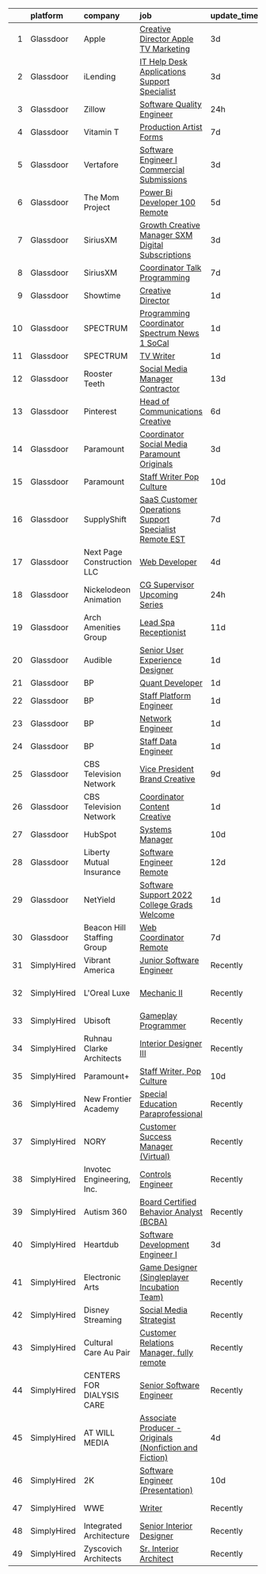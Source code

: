 

|    | platform    | company                    | job                                                                                                                                                                                                                                                                                                                                                                                                                                                                                                                                                                                                                                                                                                                                                                                                                                                                                                                                                                                                                                                                                                                                                                                                                                                                                           | update_time   | location              |
|---:|:------------|:---------------------------|:----------------------------------------------------------------------------------------------------------------------------------------------------------------------------------------------------------------------------------------------------------------------------------------------------------------------------------------------------------------------------------------------------------------------------------------------------------------------------------------------------------------------------------------------------------------------------------------------------------------------------------------------------------------------------------------------------------------------------------------------------------------------------------------------------------------------------------------------------------------------------------------------------------------------------------------------------------------------------------------------------------------------------------------------------------------------------------------------------------------------------------------------------------------------------------------------------------------------------------------------------------------------------------------------|:--------------|:----------------------|
|  1 | Glassdoor   | Apple                      | [Creative Director  Apple TV  Marketing](https://www.glassdoor.com/partner/jobListing.htm?pos=117&ao=1136043&s=58&guid=0000018118eadee0b3d97d9b4b7516a6&src=GD_JOB_AD&t=SR&vt=w&cs=1_bf70f9bf&cb=1653980455115&jobListingId=1007898754878&jrtk=3-0-1g4celno8q06s801-1g4celnomj45a800-28631114d5bc1a19-)                                                                                                                                                                                                                                                                                                                                                                                                                                                                                                                                                                                                                                                                                                                                                                                                                                                                                                                                                                                       | 3d            | Culver City, CA       |
|  2 | Glassdoor   | iLending                   | [IT Help Desk   Applications Support Specialist](https://www.glassdoor.com/partner/jobListing.htm?pos=107&ao=1110586&s=58&guid=0000018118eadee0b3d97d9b4b7516a6&src=GD_JOB_AD&t=SR&vt=w&ea=1&cs=1_1206bc5c&cb=1653980455113&jobListingId=1007899244402&cpc=D2F1DE17EE1F43B9&jrtk=3-0-1g4celno8q06s801-1g4celnomj45a800-c243e4a0dbe5a9df--6NYlbfkN0Bpi7MboeHrv3qLDskLYtPGzvcphGNu0yswFera1zEXYFEQFwp9BiGF6c_ofnW9IgeX5cNUVRzaaAPMRfWi8Q_PleaZf2c8UVcqrxkpejYaQ7VvE_-uu_ccHbWwyoq8loM5zQY88tcsm6zCVN-JrTJveHG0eIbouJsXoHwfOf-TYFbbtqz-DDJv5S_YbCk2ylEiUOuuMLR03jiXA9gW92X9OqljmVM3ZCT4aQ28F93IHHS26h2Npmxc98WbzAql700RuDqIcQkSVf6YtgylIV8E6EGz8hIoITBr_gagf1CgTdJW0zyu95dNeUAUk0-8_LMNs57nsCbeg00DveNkG0ccB2Hm4eQ_gEUr_1ze_oXKHsF29ErZCs1dki9rbqRJSBBzVd4hJYMz7i4gwGMAE2SHzeonTFbVsoAdwIxHMDO3Iuxtdvivu5MBUiMSZgvdYwz8rHZDCo66S0M-Tz9MvEZtFYVx8EBGM0z3Erv_1r1i44SDC53rSL-pJO5_acAEKS4%3D)                                                                                                                                                                                                                                                                                                                                                                                                       | 3d            | Centennial, CO        |
|  3 | Glassdoor   | Zillow                     | [Software Quality Engineer](https://www.glassdoor.com/partner/jobListing.htm?pos=102&ao=1110586&s=58&guid=0000018118eadee0b3d97d9b4b7516a6&src=GD_JOB_AD&t=SR&vt=w&cs=1_31d0dc74&cb=1653980455111&jobListingId=1007903539031&cpc=47CFDC01B3F81FAC&jrtk=3-0-1g4celno8q06s801-1g4celnomj45a800-035407c887bad3dc--6NYlbfkN0ANMurRYyPEXg08u6OamUd1Mvhk-zhFSGYIZgoJR86UvQ_x0FKK8TrZZD49G3rLjS9rbZs5q0fbxwYU7MkV993Oe-gKeXOBEM0przj8GW40AqIWrED_h2tg0FFZ_tVDMQKQ-FCMIu7_2R71BCkq9j8dBYcVNaMOjb43cyWZM9Fvpg-YQtiHwFq-zaQKO8faULajURU49uXiexV7v3m71j0duiJ8szhuZ2zlLUuju38-eRO2-noblp8WOGiqSUs1e6ROjWYvhXjhhRsgnFWFbKfthLalSMxKCBJujd9ddGH1JY9mrvQvvhK4DUMB8n-6Brc3gwstPJezmgDct-1VCyo-5NdICBamdmfLWTI0N15c2vcGXWPmSMP9wBxA_4bVwU-cZXP2VajP42lmgyPO_KjBvayu9U4x4rryXMoPed54OuLUD_aUfB8nDl5L8MvXq9vt-2ILTgTB-LF6_x44F5Zwp07FMvMqIcfD8Sr1P00i8pUgnpafYnz0FEodbTNRVk1tPrqa6mnw66s7i6CfIDp4jLNrC3ZfvYcuzsOB9ICBQcMftEcR2LROw8EQyYqmEhCCn4iDBapxiWh9WMgawE00g9-oZpp1PGdHweB1XjaocNxV3Mj7Vu3l3tNuMEPRHfO1rlTmp3lVIceHmru_1NcOPQn0_f5u8PFKSxYE870r2UzJHPU0MBq6qi-Yx65NYAbjIJKVgYP9Qry9MDM8oqsnsTVA4mieqPt-GVlNundkXXRwa_M15cujPWeSPSrRU_BdWFT__l6KC3czA4ivnm8cgZbIVrRpxDrohMff7wRnpZ-E7dbJ4wvL1dO7-Wcz8VwOoIZBZIwCXkXGiYz4g390y9hcs-paKa-ZPt0Fm3ZyRtcUyZj-21aKUE1rrN3Zr4wmWznevYDDQuGGBiS4qphY2Xw6UedhNhA%3D) | 24h           | Irvine, CA            |
|  4 | Glassdoor   | Vitamin T                  | [Production Artist  Forms ](https://www.glassdoor.com/partner/jobListing.htm?pos=116&ao=1110586&s=58&guid=0000018118eadee0b3d97d9b4b7516a6&src=GD_JOB_AD&t=SR&vt=w&cs=1_e0c543ae&cb=1653980455114&jobListingId=1007887302253&jrtk=3-0-1g4celno8q06s801-1g4celnomj45a800-d2d6a35f790755e7--6NYlbfkN0DMrcEu7yrtATojKJA7cEzGQ3FdRGWLh0CZQInL4ECGI6k5tN82kdM0cJmh4vC7GgjcKGWhwQvys6kurZkEAhnr4nU6UHJSiJyQWz84ZGVPOaQoRq2HvDmJNjBU-rhBgVc-l-69HKeI5XDd8qrby6O-vUQJwlz8aEoZNClEkCaxjqvzAmYispvyge-q_ZK5G1MUpoHYsCUb2YpFRu472GzZDWa7x5LX8DwASYhYjNZu1sFuDPYHMy34xoBWaEm_qtV4F3X49IZyS7jJ4uCSya2AuJWZcDS60ay8tlDSCa7s5dVjDDZA0YeM-iBzbqRTzk7juZdW5Ehs1hUTfh8yNeQsZFw4Ot0iPRMi6XCebuRXFC3pFQBpSm6ervdEKQHgqm0oWxsvwCy28mLCLBlO_AKqRQZ_4mIy0ZDT1SdCdE47WfCL8dZPWOOYko0lbiI1AHSV0lEWzmQxsA%3D%3D)                                                                                                                                                                                                                                                                                                                                                                                                                                                                                                        | 7d            | Los Angeles, CA       |
|  5 | Glassdoor   | Vertafore                  | [Software Engineer I   Commercial Submissions](https://www.glassdoor.com/partner/jobListing.htm?pos=120&ao=1136043&s=58&guid=0000018118eadee0b3d97d9b4b7516a6&src=GD_JOB_AD&t=SR&vt=w&ea=1&cs=1_9145e1d0&cb=1653980455115&jobListingId=1007898609853&jrtk=3-0-1g4celno8q06s801-1g4celnomj45a800-32b84ef2b11dcccc-)                                                                                                                                                                                                                                                                                                                                                                                                                                                                                                                                                                                                                                                                                                                                                                                                                                                                                                                                                                            | 3d            | Pulaski, TN           |
|  6 | Glassdoor   | The Mom Project            | [Power Bi Developer  100  Remote ](https://www.glassdoor.com/partner/jobListing.htm?pos=115&ao=1110586&s=58&guid=0000018118eadee0b3d97d9b4b7516a6&src=GD_JOB_AD&t=SR&vt=w&cs=1_3060492b&cb=1653980455114&jobListingId=1007893491973&cpc=8795CF9063CD573D&jrtk=3-0-1g4celno8q06s801-1g4celnomj45a800-87344894426a5e6c--6NYlbfkN0BDp_epf89aHDQhKpPegNJQ_ldQpEFZQsM9OcONMGxWx6pU56EKHF58QjVdAUvn2gV9ZjvcmgJ0oFzlQ8cno1iQA9t8kIL1DuRU3RpYU7dmkym2S2XK-2-CGnFMNhQdXmYE7cr8lLgnoXkEtKSTvKsjYpwbBOJ-PmuuYXU_AaWDGaEE9ttNOhiIXMrxgo9G8N26wXRSjBuK_UkLjvtAU1f8TQji9inirDlh8E503hGySvnJUaeqJgCzDadzkum-eVMbldYiwu4uTgEzouCgLwfuVJf4Y4LvpaXgJc0D3VPWJzs0J3kIs82qx2OGPV4P4Z_vg3SmtZcy6a5iA4PJEvjOeTzxCjKOv-iXOEGfQmwBhBRqGjgX88B8AQ6FG3LVXirlFQFQgm7YO09DogR_UcIrebIeL3gcbs6_6BHVClHWja9_zNnQOA5ZWuDYiM2aewqJ9JbFKM2OoMNaBXgFSIhj8--dplFdJIf69BbvzJLKaOLTLnkVVkU-eW7gFa9lqq-hCJLMtSBVIk6eYjWwVRofmNtyc_1xQDR-9MNP28-W2c5DztQU24VSwgjNVcRt3rA%3D)                                                                                                                                                                                                                                                                                                                                                          | 5d            | Remote                |
|  7 | Glassdoor   | SiriusXM                   | [Growth Creative Manager  SXM Digital Subscriptions](https://www.glassdoor.com/partner/jobListing.htm?pos=126&ao=1136043&s=58&guid=0000018118eadee0b3d97d9b4b7516a6&src=GD_JOB_AD&t=SR&vt=w&cs=1_5f2a22f4&cb=1653980455116&jobListingId=1007898795707&jrtk=3-0-1g4celno8q06s801-1g4celnomj45a800-f8b9a2c3c4af3556-)                                                                                                                                                                                                                                                                                                                                                                                                                                                                                                                                                                                                                                                                                                                                                                                                                                                                                                                                                                           | 3d            | New York, NY          |
|  8 | Glassdoor   | SiriusXM                   | [Coordinator  Talk Programming](https://www.glassdoor.com/partner/jobListing.htm?pos=125&ao=1136043&s=58&guid=0000018118eadee0b3d97d9b4b7516a6&src=GD_JOB_AD&t=SR&vt=w&cs=1_13c5ff8a&cb=1653980455116&jobListingId=1007886805980&jrtk=3-0-1g4celno8q06s801-1g4celnomj45a800-f4d15d20cdfe6847-)                                                                                                                                                                                                                                                                                                                                                                                                                                                                                                                                                                                                                                                                                                                                                                                                                                                                                                                                                                                                | 7d            | New York, NY          |
|  9 | Glassdoor   | Showtime                   | [Creative Director](https://www.glassdoor.com/partner/jobListing.htm?pos=119&ao=1136043&s=58&guid=0000018118eadee0b3d97d9b4b7516a6&src=GD_JOB_AD&t=SR&vt=w&cs=1_1b0bca1b&cb=1653980455115&jobListingId=1007901195098&jrtk=3-0-1g4celno8q06s801-1g4celnomj45a800-a4a582f70b778a6d-)                                                                                                                                                                                                                                                                                                                                                                                                                                                                                                                                                                                                                                                                                                                                                                                                                                                                                                                                                                                                            | 1d            | New York, NY          |
| 10 | Glassdoor   | SPECTRUM                   | [Programming Coordinator   Spectrum News 1 SoCal](https://www.glassdoor.com/partner/jobListing.htm?pos=111&ao=1110586&s=58&guid=0000018118eadee0b3d97d9b4b7516a6&src=GD_JOB_AD&t=SR&vt=w&cs=1_77d76be7&cb=1653980455113&jobListingId=1007901599273&cpc=32EE424DE2B657EB&jrtk=3-0-1g4celno8q06s801-1g4celnomj45a800-69ea5e283742f7d3--6NYlbfkN0CeXNZYxOzgf11O9-TFJft4I5QLQjKTqoL33Rtx55G7Tru_S0g1SuePxsXLB_GiP8QumV8uiJHN8xp9kO1FLjWXeuWRCgBD30uzHAsId39qvybTsx2840nvgEJlOfqkVotLiLWRgRNC4XjLX0x2_5ALJ70IQIItKoedmp_rY5I7HrZBlY3QV-Zxybz_C9iJCIIOCZecKTX_ySaavrLJ4JY836_15yq2suUaxoMXKWj6sETbKPVQkew7A1otm_b-2624AegI2MYBVRsW7Akw2tJs2gYVsxFeJyTP0-8Yb9AcfKIhWG_o6p1PHjfDXGyDe0MgPt2TwiELWVslA3cVfANadtMpZd-Y9q64b9VhV3SiR6vw4zTldGGViqb5VmzfbJoEd4EWAKBjPnVCFAQ7l6v3giPcnVDXNyIcEj8GbNwyvpvI-SuFZVct)                                                                                                                                                                                                                                                                                                                                                                                                                                                                                         | 1d            | El Segundo, CA        |
| 11 | Glassdoor   | SPECTRUM                   | [TV Writer](https://www.glassdoor.com/partner/jobListing.htm?pos=113&ao=1110586&s=58&guid=0000018118eadee0b3d97d9b4b7516a6&src=GD_JOB_AD&t=SR&vt=w&cs=1_cd3652b2&cb=1653980455114&jobListingId=1007901600120&cpc=8795CF9063CD573D&jrtk=3-0-1g4celno8q06s801-1g4celnomj45a800-55620d2c3a781db8--6NYlbfkN0CeXNZYxOzgf11O9-TFJft4I5QLQjKTqoL33Rtx55G7Tru_S0g1SuePxsXLB_GiP8SATSJNiAML6X3BvGjkMP2ExaWdKXYgmQx-CF-9son25V6ipSuh5ipH_9Wc89iLexte8LME7frfedUEG7Mr3_iK1JBiyY17tiLlSXMkuFzbPzHkqikoNSDIOim6-LRbgu1yQTgna66_zPDULHUwh4bRGjH9KRvn02JV0TGejAdlAGi7YA1Asi6Q2dcfvSEtGhKzfzyj9dE9U37iu3MBSfTWRoe_7MoNYZQCTg3KwIoM-3XD_82dlTCr-QuGNdS4aYJKbpNRq0wHNVYpjtXO93ffMh643ix7cmM-mSPVHvvg5WfkuzvhHLvn5bbgxrHk_lUhtwwIk71ji7QAANPRmpc1A-GJo8IPt0F89rOo77t9EGdjnm7YMEKF)                                                                                                                                                                                                                                                                                                                                                                                                                                                                                                                               | 1d            | Austin, TX            |
| 12 | Glassdoor   | Rooster Teeth              | [Social Media Manager   Contractor](https://www.glassdoor.com/partner/jobListing.htm?pos=118&ao=1136043&s=58&guid=0000018118eadee0b3d97d9b4b7516a6&src=GD_JOB_AD&t=SR&vt=w&cs=1_fea67e26&cb=1653980455115&jobListingId=1007871063654&jrtk=3-0-1g4celno8q06s801-1g4celnomj45a800-848396e257204e28-)                                                                                                                                                                                                                                                                                                                                                                                                                                                                                                                                                                                                                                                                                                                                                                                                                                                                                                                                                                                            | 13d           | Remote                |
| 13 | Glassdoor   | Pinterest                  | [Head of Communications Creative](https://www.glassdoor.com/partner/jobListing.htm?pos=122&ao=1136043&s=58&guid=0000018118eadee0b3d97d9b4b7516a6&src=GD_JOB_AD&t=SR&vt=w&ea=1&cs=1_784ec2fe&cb=1653980455115&jobListingId=1007889790460&jrtk=3-0-1g4celno8q06s801-1g4celnomj45a800-9e3cd62d0497156d-)                                                                                                                                                                                                                                                                                                                                                                                                                                                                                                                                                                                                                                                                                                                                                                                                                                                                                                                                                                                         | 6d            | San Francisco, CA     |
| 14 | Glassdoor   | Paramount                  | [Coordinator  Social Media  Paramount  Originals](https://www.glassdoor.com/partner/jobListing.htm?pos=121&ao=1136043&s=58&guid=0000018118eadee0b3d97d9b4b7516a6&src=GD_JOB_AD&t=SR&vt=w&cs=1_692d8a44&cb=1653980455115&jobListingId=1007899293084&jrtk=3-0-1g4celno8q06s801-1g4celnomj45a800-875447c572de902d-)                                                                                                                                                                                                                                                                                                                                                                                                                                                                                                                                                                                                                                                                                                                                                                                                                                                                                                                                                                              | 3d            | Burbank, CA           |
| 15 | Glassdoor   | Paramount                  | [Staff Writer  Pop Culture](https://www.glassdoor.com/partner/jobListing.htm?pos=129&ao=1136043&s=58&guid=0000018118eadee0b3d97d9b4b7516a6&src=GD_JOB_AD&t=SR&vt=w&cs=1_d29c4315&cb=1653980455116&jobListingId=1007879853385&jrtk=3-0-1g4celno8q06s801-1g4celnomj45a800-4ea9038ce56e5942-)                                                                                                                                                                                                                                                                                                                                                                                                                                                                                                                                                                                                                                                                                                                                                                                                                                                                                                                                                                                                    | 10d           | Burbank, CA           |
| 16 | Glassdoor   | SupplyShift                | [SaaS Customer Operations   Support Specialist  Remote   EST ](https://www.glassdoor.com/partner/jobListing.htm?pos=127&ao=1136043&s=58&guid=0000018118eadee0b3d97d9b4b7516a6&src=GD_JOB_AD&t=SR&vt=w&ea=1&cs=1_cfa63505&cb=1653980455116&jobListingId=1007886778558&jrtk=3-0-1g4celno8q06s801-1g4celnomj45a800-16108d0e0c598629-)                                                                                                                                                                                                                                                                                                                                                                                                                                                                                                                                                                                                                                                                                                                                                                                                                                                                                                                                                            | 7d            | Remote                |
| 17 | Glassdoor   | Next Page Construction LLC | [Web Developer](https://www.glassdoor.com/partner/jobListing.htm?pos=108&ao=1110586&s=58&guid=0000018118eadee0b3d97d9b4b7516a6&src=GD_JOB_AD&t=SR&vt=w&ea=1&cs=1_160d6a2c&cb=1653980455113&jobListingId=1007895801077&cpc=9DC6E4D8324653EE&jrtk=3-0-1g4celno8q06s801-1g4celnomj45a800-f39af21ca9daa2e1--6NYlbfkN0AmbkMQWVRmYC6MXkn9DBC8lteG8Dxdzo5puM0b-U29RmIn_pVQzvfu58X4hW12cU9zzFB3DG4TABviLQtLtAVeGtetNj5m0BfnAMsoJWRN6H0phujXWDQGi4EBzdzyswLofg2ZddHOV7OZ28qWZO5nzxp3y-jDkfV_M2awqgGbAy-TiTpsoRGtxhyBtq31JDNbqefwYa3uIqon5FCcfDPBJE7-8t--WK7Uz5lqSmU8t9c8YN0ro1CS-zhjfqKxJZDndssz5R6ZPDNqEQxz7_WVaUUOdka_2CUb0yUW5mF6Qu3jUZX0ECvHRSreRRJTdOeR-M9RZnMUyiHi62ynNRsR9sw6W18CfVs98PWxAjunQefzwjJ6No1aoVYheXmKeCGPLaAEiFrAIKAZuPJbftSV9YIGONtK12_HeBUTaQWX_E1MwNWhLtTGuaGPO9zHfN7ZHRFunGIJnTtXuKtkaMHM4hoyzv0XKfLsBxpZq-NZc8pVU3vpAjOS)                                                                                                                                                                                                                                                                                                                                                                                                                                                      | 4d            | Scottsdale, AZ        |
| 18 | Glassdoor   | Nickelodeon Animation      | [CG Supervisor  Upcoming Series ](https://www.glassdoor.com/partner/jobListing.htm?pos=128&ao=1136043&s=58&guid=0000018118eadee0b3d97d9b4b7516a6&src=GD_JOB_AD&t=SR&vt=w&cs=1_978bbdbd&cb=1653980455116&jobListingId=1007902607396&jrtk=3-0-1g4celno8q06s801-1g4celnomj45a800-588e29a03be3b3f4-)                                                                                                                                                                                                                                                                                                                                                                                                                                                                                                                                                                                                                                                                                                                                                                                                                                                                                                                                                                                              | 24h           | Burbank, CA           |
| 19 | Glassdoor   | Arch Amenities Group       | [Lead Spa Receptionist](https://www.glassdoor.com/partner/jobListing.htm?pos=112&ao=1110586&s=58&guid=0000018118eadee0b3d97d9b4b7516a6&src=GD_JOB_AD&t=SR&vt=w&cs=1_c8dd88ce&cb=1653980455113&jobListingId=1007875650510&cpc=8795CF9063CD573D&jrtk=3-0-1g4celno8q06s801-1g4celnomj45a800-90be14d68292b898--6NYlbfkN0BMi1AjI_IQMdhO8RWVHF7P0hoYaFDvaI2aCwxH1uhTgt2SQUbrXKsbm6x3vEEyB-joAdH3Xx9PtBUpef36W3351uRy7DK0j3p01CqIrtwyoBbLoDQOllovmvirC0npbvnBbmMx3jYFqpDwT-F1UaX60YCDS57bJx2JGyScUE8bXkW2mwXB5-hMI3QDGZvOdMHZTZPAnqbqQ5uOR7zWbdDNLVGGlEdYpQOyH-UtIA1WcxgMGC1-K1DeutACiHJYJNM7HxGVD_gK54B4iBn2_rkdjjfe8gv8JV_S-c_GTDF6tIZdUKMEB6IniQpbQ_k1pDm-mBMmjKqhVIxoA7qToBUCQFrxLGE3VgJQVCIZfBBPT6BB1GkP4iU3b8L4FeW_lBjnkc_F8XnSG13E8HA8DzqLpcNOaNtLxCl4JWcjPpE_7f7mM_nA1MXUWZruf2_WVj-UxymW0Rb9aLTr7VI-Nub2XENy-fe7s-dffmExjQVzHVqdd1oBrWfRmGdZNVPB3ieAIS9ksQScNq8naEAsttB8bULJIPQqFAqzDCoWfnczA62t15oVtWaWqLxQFqGpHgDyS4bnBE7GW5RBne3A_XNZoRGfC5Q2UjHBwWkkI4lYb5Be1lG0MOqABAbRtnS8j17b3IC3O1T0O0VwnCqX49OtEWBi3nRxqj69FI_hi-u_pypT3_T3obXDPLuUbKZdU7CBmliOYOdicXYC3ExsW_GVX7l-DyapktQ%3D)                                                                                                                                                                                                     | 11d           | Washington, DC        |
| 20 | Glassdoor   | Audible                    | [Senior User Experience Designer](https://www.glassdoor.com/partner/jobListing.htm?pos=110&ao=1110586&s=58&guid=0000018118eadee0b3d97d9b4b7516a6&src=GD_JOB_AD&t=SR&vt=w&cs=1_3ef0b4c7&cb=1653980455113&jobListingId=1007901704744&cpc=82B3195DA92CAF92&jrtk=3-0-1g4celno8q06s801-1g4celnomj45a800-8d226aecdfe2c69b--6NYlbfkN0Bdd4o5uokT9skMYzkzH2dUVVc_sjS2wyLHOFjCY0bjobXrpDGJEXkNVrfXaAjoEdhwP80bQBeUVx4EXc8PathP53Tpz-kdeha0CY7zUXXE7Ik3TjP1cJYLxX6FdFUYxf2TXDuekg2THTIWctsrzA28HS7L8yPhd3b6oJJB5e2ryU0AlVW9UCBk9F2g8o4Akdix0qyEuzjtHVQMaKuSr2u1axNgQbWs_9f4FnVNrg0r9wl20HKBHgdPPA6ZrK1bEsIgaKIuzlBfwHR-4bXqV-vHKS4V23zhCl3WYuaU3-YVlN9XOmLf0k8EAy80eOpb3GoisnDyY9x-pgCx8LrKn_Pdk0Kjwl9EO1LDxgIJ4VZuqNBDiIkI7iou-YI_0tuGW1GNjULeHr0Wxsfdp3y4KQ5UgFje8qQcfgMi6RQeD8-1CG2xtRtUa0yjUz0bxspCHQs%3D)                                                                                                                                                                                                                                                                                                                                                                                                                                                                                           | 1d            | Carlstadt, NJ         |
| 21 | Glassdoor   | BP                         | [Quant Developer](https://www.glassdoor.com/partner/jobListing.htm?pos=104&ao=1110586&s=58&guid=0000018118eadee0b3d97d9b4b7516a6&src=GD_JOB_AD&t=SR&vt=w&cs=1_798a003d&cb=1653980455111&jobListingId=1007901566082&cpc=1FDE87803EF93CD3&jrtk=3-0-1g4celno8q06s801-1g4celnomj45a800-a9aef35fa4c0ddf3--6NYlbfkN0Dkf5M1tuNxFnHqfaR82S40qTE41Js2lBkfbKe6rnLaJXvIIhjJ9oLeio8YmPYyzBg0ug_z7wRznScD6vhtqtvd_jbbozv7Y8fB3nrOBoIWDPUMYuMa52w_aT4OI9mJzkEJBwjDBxkie_GxmR3w47TpR8iDkwVn_3fzzAhdu-QMZy7HBwLlfwkvaxiqRlMDSHXoB0akiXUbnHAuZM6kRQ10HRhdLf9x7KGxtGkTV9a_A103qTplnSVQXn5B4qIRQeXC3gReOjkhf-mZixpNVKfEosHwUVX_P856vZEEQaSIb4WFaozJdjQmOH6xLMXEWupmaD0kuVSv_4dSiXelU_OEGx0K6q3Sa-KIUOyqScrzWV5tMDMSzT5wE3z7OEMpsc_IaLiWYhZKH3QpePINxKjyX1ubE4E9pVTNp7HnhePuVtUhzBBbSt1F)                                                                                                                                                                                                                                                                                                                                                                                                                                                                                                                         | 1d            | Houston, TX           |
| 22 | Glassdoor   | BP                         | [Staff Platform Engineer](https://www.glassdoor.com/partner/jobListing.htm?pos=106&ao=1110586&s=58&guid=0000018118eadee0b3d97d9b4b7516a6&src=GD_JOB_AD&t=SR&vt=w&cs=1_1dcf8d4f&cb=1653980455112&jobListingId=1007901566087&cpc=1FDE87803EF93CD3&jrtk=3-0-1g4celno8q06s801-1g4celnomj45a800-d45448ae4e500186--6NYlbfkN0Dkf5M1tuNxFnHqfaR82S40qTE41Js2lBkfbKe6rnLaJXvIIhjJ9oLeio8YmPYyzBg0ug_z7wRznVWnCT1kZn2969oNqwJYaeULF_F8js5-cFb6HsrUeL-DAwWNc8bUnTqtXMnole25qkgUmEzlT5gSeLGX4ycd0yCbrbrI9mcHKC9_PBidpmGC3I93mWiAc49hfzkkRXFl9s9wCq0NwTUI0X5kNgl9XbRazqjdf0sSIgj2WK7IvhTZm-XH17JEPvpBy9iarT6uwzO0DDYF_R1PPhs5gTNXYKk55u8gnVfArBuLMpuSoTu06ne7h_6eYWQGhiJ0N3BuV-V9hEg1Gqg6VVaQ8uhHV-a5N438ivaO_fG7K66P-xiTbKes05eLNiQ44rBXv-BgEs2D2pq-SyvgzEiqMAr7jSOs-SF5QNFkWl2DpIeTRkTR)                                                                                                                                                                                                                                                                                                                                                                                                                                                                                                                 | 1d            | Lake Jackson, TX      |
| 23 | Glassdoor   | BP                         | [Network Engineer](https://www.glassdoor.com/partner/jobListing.htm?pos=109&ao=1110586&s=58&guid=0000018118eadee0b3d97d9b4b7516a6&src=GD_JOB_AD&t=SR&vt=w&cs=1_0ff4f136&cb=1653980455113&jobListingId=1007901566020&cpc=0FE1F5EA2BC84A01&jrtk=3-0-1g4celno8q06s801-1g4celnomj45a800-eea809f305306d62--6NYlbfkN0Dkf5M1tuNxFnHqfaR82S40qTE41Js2lBkfbKe6rnLaJXvIIhjJ9oLeio8YmPYyzBg0ug_z7wRznc4vDqCFuH7ACEsCIBvXcxvV1G8ZzfXFsdVB0_1XqkRZ1nZFb4LV3d_5Pst77xH4PWZ72pxvX1WWkDUCRW6zcmrcoLZtNwTSUME0MiiLPXxYXohPwzOdeSBzuvvVXP2uNETpIkXP6MfCTTyUW5iZOXH6Q05TnzenEm0a_RdzlclrWcMwOXQQHIX1M-AZSEXoKsNW78CNQw94M32TB6ggi9stDwoE57UnHfn9hCNuwd6SRxlYeJ9BD2Kx1QF8mecpWPceH_ICPfu4Tb-OxoFZXWafYq2Ps_o7uq0-6mkcl5YB796tj6zmSbvk4J5yWFka_ntfixamLsk6-DBGIFwHGu_8z8wmtRaqGTLecuKKdItd)                                                                                                                                                                                                                                                                                                                                                                                                                                                                                                                        | 1d            | Houston, TX           |
| 24 | Glassdoor   | BP                         | [Staff Data Engineer](https://www.glassdoor.com/partner/jobListing.htm?pos=105&ao=1110586&s=58&guid=0000018118eadee0b3d97d9b4b7516a6&src=GD_JOB_AD&t=SR&vt=w&cs=1_206b0bfa&cb=1653980455112&jobListingId=1007901566059&cpc=5EFBB0462F9C6B7A&jrtk=3-0-1g4celno8q06s801-1g4celnomj45a800-d2fbfdf76d72a307--6NYlbfkN0Dkf5M1tuNxFnHqfaR82S40qTE41Js2lBkfbKe6rnLaJXvIIhjJ9oLeio8YmPYyzBg0ug_z7wRznURY-pzYhZ4geLNfLnPrQZKauUp3SM09Phic369MLafSfW8mlDXclcFG4VBEjpM05xZt_F5D62LXthVJSlqGIHuwrJmqryIqFWFSydd8Pfx_3HpraYKSIrRSdbCdz559RMA4aGhOarC1pbJ_PzI0HwaZqy2CZ9yNvfyefnnIs5dknF6YyMpZkoJp2CK0ZCcbyEW-9NOkcEb10W3YIu2919YTCQBRBK9fewLo15JGJGv8uH_8dKv1Nq-kPO6GFGR8UeqePtJ4guZ1xSNsReI9zDMGLkD_uYQ3Xy33GNNFywpl_urRddkDRUIpJtZLj3pz6pLfHEwmuwHWXZfnGMVUdF1uhTohHz_cvektOh3BTGA1)                                                                                                                                                                                                                                                                                                                                                                                                                                                                                                                     | 1d            | Houston, TX           |
| 25 | Glassdoor   | CBS Television Network     | [Vice President  Brand Creative](https://www.glassdoor.com/partner/jobListing.htm?pos=130&ao=1136043&s=58&guid=0000018118eadee0b3d97d9b4b7516a6&src=GD_JOB_AD&t=SR&vt=w&cs=1_0dc491a7&cb=1653980455116&jobListingId=1007881591381&jrtk=3-0-1g4celno8q06s801-1g4celnomj45a800-31a0a2ac75c4c57d-)                                                                                                                                                                                                                                                                                                                                                                                                                                                                                                                                                                                                                                                                                                                                                                                                                                                                                                                                                                                               | 9d            | Los Angeles, CA       |
| 26 | Glassdoor   | CBS Television Network     | [Coordinator  Content Creative](https://www.glassdoor.com/partner/jobListing.htm?pos=124&ao=1136043&s=58&guid=0000018118eadee0b3d97d9b4b7516a6&src=GD_JOB_AD&t=SR&vt=w&cs=1_5bf276ec&cb=1653980455115&jobListingId=1007901826692&jrtk=3-0-1g4celno8q06s801-1g4celnomj45a800-687e71fea0286dd5-)                                                                                                                                                                                                                                                                                                                                                                                                                                                                                                                                                                                                                                                                                                                                                                                                                                                                                                                                                                                                | 1d            | Los Angeles, CA       |
| 27 | Glassdoor   | HubSpot                    | [Systems Manager](https://www.glassdoor.com/partner/jobListing.htm?pos=123&ao=1136043&s=58&guid=0000018118eadee0b3d97d9b4b7516a6&src=GD_JOB_AD&t=SR&vt=w&ea=1&cs=1_8360c0c3&cb=1653980455115&jobListingId=1007880048520&jrtk=3-0-1g4celno8q06s801-1g4celnomj45a800-3e28525baa4ed747-)                                                                                                                                                                                                                                                                                                                                                                                                                                                                                                                                                                                                                                                                                                                                                                                                                                                                                                                                                                                                         | 10d           | Cambridge, MA         |
| 28 | Glassdoor   | Liberty Mutual Insurance   | [Software Engineer   Remote](https://www.glassdoor.com/partner/jobListing.htm?pos=103&ao=1110586&s=58&guid=0000018118eadee0b3d97d9b4b7516a6&src=GD_JOB_AD&t=SR&vt=w&cs=1_66f6aa3d&cb=1653980455111&jobListingId=1007873027443&cpc=42BEC95245890617&jrtk=3-0-1g4celno8q06s801-1g4celnomj45a800-508b4b72693ed664--6NYlbfkN0D19kSVUiNzG2UWy1lRGehFMusHrHGUl8ru40ax50wmt-THYVDVXiQ1RxehNPznEJG6d8TMPSGbgNsS1c-m5X59036TOJwc8rsb-jT0X2adPK8ZrZj019EvEYvhm7UEn1Wiu6jTy2j1kiw4tJ4lgt2Om1aGbUzgL5ad5OJ-sslcVAjzq7qwfUNqUtZw74tmZvjTTdTGN8q-ChbyRPZSypkyjvxIQLnIJSHVDysijQ3UumQ9kmMDUCkcEbakT0dVsr3ND2D_tTqnU_-niGQ2LTHAGCAaB3ZF28BiJSVAnNI7FrMGFAHXHIPvDc8RXbNIdEtBBC8EggsIh1kp4uHKU1iUVcFmwqVPgFz7mHTRlLjeYqCS7HikW9LUcJ7NqUOxzBD1ZYg779u8i_ADQemqg6WDWgpq3O3jiBuUT-BdFPyCwwZ0JX5Z5kFFqyO0ITATSyXjlWh4nGJfkinYmwl_Z8k1HhitKAOlfjmyLp88uKolkxXzvsO0NT9zEJs_72ZWdsJi66T9wFCog5TbHRsgGpzYXxV-LQviG-P1J6ufzmvBbyhozPUnSQafVGtAEa6_yBqIQWh0ciwiMxVrcT30x_bHGUF3OWlWoGI-G8pTuRrdWqWSEKSf7jWV)                                                                                                                                                                                                                                                                                                              | 12d           | Remote                |
| 29 | Glassdoor   | NetYield                   | [Software Support   2022 College Grads Welcome](https://www.glassdoor.com/partner/jobListing.htm?pos=101&ao=1110586&s=58&guid=0000018118eadee0b3d97d9b4b7516a6&src=GD_JOB_AD&t=SR&vt=w&ea=1&cs=1_fae7eda9&cb=1653980455112&jobListingId=1007900692675&cpc=AF8BC9077DDDE68D&jrtk=3-0-1g4celno8q06s801-1g4celnomj45a800-5c541dd2def18bbb--6NYlbfkN0DfhRLDY5E7BVY3xhBTAobuSaZ3WR2SqAJ-w4NHeQGDZ_AVI7MoW9SU1zbArlz12CC97O436d-r1xObjw9uj1b2Mzv2BeynEXyXuPFbJLzL5RmLdk4JYPJl_jxW-3fEEHyJFzcUTpAN_KwMzG7_sR1yLvLkf2n1FwHu0TKmSZbfP3F8kDcm68Vo4huyPiVGgrwdRsGOkv2o9XxoiB1nLNFakjvAnf6CPiWPEeRGDD4d7CqTHL-ghRRf8hlpyyde-WdpDpFKsyyO4CY-jZodiOMedP5OAGu0aQcjdv6ijllZhhAMOaHRXVoIgH11cmZygU-aIubU-Xa9U1m-ZRhWThw8Q7QJf_58AzvrVXb1yNEGPqekhne1v6FLFbZJ1b3I1ff8cz3usWfksr5XQsuoJclOKHyUOOfagWEDiEdK6B-pXQ2cAE7oWNfZGKZumZY_3UPj_265EYAdkRdXRI14mNkiFAAV2OlIbWoKnrJq-YJTqHN6f1zRtfgMz3UpmUskgz1oRFS52uh8fQdmfWrozyx5-an4acclRSY%3D)                                                                                                                                                                                                                                                                                                                                                                        | 1d            | Lakeville, MA         |
| 30 | Glassdoor   | Beacon Hill Staffing Group | [Web Coordinator   Remote](https://www.glassdoor.com/partner/jobListing.htm?pos=114&ao=1110586&s=58&guid=0000018118eadee0b3d97d9b4b7516a6&src=GD_JOB_AD&t=SR&vt=w&ea=1&cs=1_6c9db45b&cb=1653980455114&jobListingId=1007886501654&cpc=C4A69CCDBB3B9599&jrtk=3-0-1g4celno8q06s801-1g4celnomj45a800-5640073324f0d79e--6NYlbfkN0AEoGMyuqqa4fuJ8ioA0yHILhRJp52EdX7fBgN-aGi6iG_TwnhJPFa0zxjN1Pim6CrE3iOEwnbVuTgzkmQ23xwG33oJ4CzeTsuefkueDFNOTzvIQAhn7fzxrc4RfOqbzw0qy80dpdirLg0Dj-or-fN0G-HBKJYeeF2PLbmBzFdQxoM70DPUWnrpcXLNB-4MFqSzWP1vTwKhp4CJYqQFBehDUtOKy6A2aW8JswKKEwtQQwoEcBCoWp2XnGsNvfJC87k-RoCa_yPC-ATjgxC1ymkWZ6nFiWt8gQQUhFfgnzLEOo3Y127923ReTYlB78NlAgNIdc_SILH7ym1saPK8MloprWnAd6UixrKELjH5t2w5RGtFXSvpOyKYf64PO459mljXhjn3P8nqywdjyPAT0M8Gnc5p3xW4b-SKluxH510FrS7I-4U2v_YI79olhHjHv1sbs8XPNC_Sc0Y5Sf5ym58W3Nu4g49paRf0jCIEhvFhLStSDNktDoD6P5Ku7Lvn4nDkCwDK6oYaNTUXGb0wMyE6IUPFbGXZ4KQ%3D)                                                                                                                                                                                                                                                                                                                                                                                             | 7d            | Remote                |
| 31 | SimplyHired | Vibrant America            | [Junior Software Engineer](https://www.simplyhired.com/job/rkL6EIJkC6mS_rxi4a4hUb9rPfs0MCde3D2wHfCmE_GceejFu7ApOA?q=creative+programming)                                                                                                                                                                                                                                                                                                                                                                                                                                                                                                                                                                                                                                                                                                                                                                                                                                                                                                                                                                                                                                                                                                                                                     | Recently      | San Carlos, CA        |
| 32 | SimplyHired | L'Oreal Luxe               | [Mechanic II](https://www.simplyhired.com/job/wuBbSNADura57-GUBHYmzU2QbyA0J7eN2tzw8VCepUf87hoUvsUELQ?q=creative+programming)                                                                                                                                                                                                                                                                                                                                                                                                                                                                                                                                                                                                                                                                                                                                                                                                                                                                                                                                                                                                                                                                                                                                                                  | Recently      | Monmouth Junction, NJ |
| 33 | SimplyHired | Ubisoft                    | [Gameplay Programmer](https://www.simplyhired.com/job/sw3OdaAN091A08ncjz1kt9x-glre2FpwCZZWLqQiKfkVjFw1054keg?q=creative+programming)                                                                                                                                                                                                                                                                                                                                                                                                                                                                                                                                                                                                                                                                                                                                                                                                                                                                                                                                                                                                                                                                                                                                                          | Recently      | Atlanta, GA           |
| 34 | SimplyHired | Ruhnau Clarke Architects   | [Interior Designer III](https://www.simplyhired.com/job/_FKwl49j465vj8_ZfRW_LBJaDq8VpWo01G-Go8XLOA4Ir7U10j9n_Q?q=creative+programming)                                                                                                                                                                                                                                                                                                                                                                                                                                                                                                                                                                                                                                                                                                                                                                                                                                                                                                                                                                                                                                                                                                                                                        | Recently      | Riverside, CA         |
| 35 | SimplyHired | Paramount+                 | [Staff Writer, Pop Culture](https://www.simplyhired.com/job/jP8GW6jWFctUWy6kgz-BAdN77EVEdYUM2mRGmNkEkQTQxVPY3pZsHA?q=creative+programming)                                                                                                                                                                                                                                                                                                                                                                                                                                                                                                                                                                                                                                                                                                                                                                                                                                                                                                                                                                                                                                                                                                                                                    | 10d           | Burbank, CA           |
| 36 | SimplyHired | New Frontier Academy       | [Special Education Paraprofessional](https://www.simplyhired.com/job/aE-MWId-VQi0QQeUbEMOAl2paFX2Y_AoU6hQ_KSUHSUJyu-JGL9d1Q?q=creative+programming)                                                                                                                                                                                                                                                                                                                                                                                                                                                                                                                                                                                                                                                                                                                                                                                                                                                                                                                                                                                                                                                                                                                                           | Recently      | Prairie du Chien, WI  |
| 37 | SimplyHired | NORY                       | [Customer Success Manager (Virtual)](https://www.simplyhired.com/job/xklp_welwbn0D2P-E6bqEbvqYBf1umIozmYJZMhGjVH7hFUmUC5XjQ?q=creative+programming)                                                                                                                                                                                                                                                                                                                                                                                                                                                                                                                                                                                                                                                                                                                                                                                                                                                                                                                                                                                                                                                                                                                                           | Recently      | Remote                |
| 38 | SimplyHired | Invotec Engineering, Inc.  | [Controls Engineer](https://www.simplyhired.com/job/r6M9P_RQa2itDefhZD_QzoyeBK-kRBq1cf_d5BMMnSAv_1wEaemHug?q=creative+programming)                                                                                                                                                                                                                                                                                                                                                                                                                                                                                                                                                                                                                                                                                                                                                                                                                                                                                                                                                                                                                                                                                                                                                            | Recently      | Miamisburg, OH        |
| 39 | SimplyHired | Autism 360                 | [Board Certified Behavior Analyst (BCBA)](https://www.simplyhired.com/job/7vjMO5-gUs5QAE1rrs-YGIoSFgMM0QXgDQLuGzF2_d0oPIUVILx6eQ?q=creative+programming)                                                                                                                                                                                                                                                                                                                                                                                                                                                                                                                                                                                                                                                                                                                                                                                                                                                                                                                                                                                                                                                                                                                                      | Recently      | Matthews, NC          |
| 40 | SimplyHired | Heartdub                   | [Software Development Engineer I](https://www.simplyhired.com/job/NNCVtYlqAJFBUouWTembBQ8BX-ZP7_hwtU1KiYWHCBWzNpBMTTsKvA?q=creative+programming)                                                                                                                                                                                                                                                                                                                                                                                                                                                                                                                                                                                                                                                                                                                                                                                                                                                                                                                                                                                                                                                                                                                                              | 3d            | Bellevue, WA          |
| 41 | SimplyHired | Electronic Arts            | [Game Designer (Singleplayer Incubation Team)](https://www.simplyhired.com/job/JNTQU_ty4Xviedlq4TjtZGeecJCw6Vb0KrJtJEgrJXJPsCTOnorn8A?q=creative+programming)                                                                                                                                                                                                                                                                                                                                                                                                                                                                                                                                                                                                                                                                                                                                                                                                                                                                                                                                                                                                                                                                                                                                 | Recently      | Los Angeles, CA       |
| 42 | SimplyHired | Disney Streaming           | [Social Media Strategist](https://www.simplyhired.com/job/hfA_gFkWTufT8RWQVNCCXV0qlBvPYCXAOgOX5VKxOnNkRTg9esR52Q?q=creative+programming)                                                                                                                                                                                                                                                                                                                                                                                                                                                                                                                                                                                                                                                                                                                                                                                                                                                                                                                                                                                                                                                                                                                                                      | Recently      | Glendale, CA          |
| 43 | SimplyHired | Cultural Care Au Pair      | [Customer Relations Manager, fully remote](https://www.simplyhired.com/job/S4yLF0q-86cKk-IOgFQ2ukSUap0dBdTq4oPdG6f5YcURRx5ZDGGqpQ?q=creative+programming)                                                                                                                                                                                                                                                                                                                                                                                                                                                                                                                                                                                                                                                                                                                                                                                                                                                                                                                                                                                                                                                                                                                                     | Recently      | Remote                |
| 44 | SimplyHired | CENTERS FOR DIALYSIS CARE  | [Senior Software Engineer](https://www.simplyhired.com/job/y0LRikt26gcrdlKbMHj4yXLTPsrWX0hvLWDiJmjMdFW7eRwVAqHuww?q=creative+programming)                                                                                                                                                                                                                                                                                                                                                                                                                                                                                                                                                                                                                                                                                                                                                                                                                                                                                                                                                                                                                                                                                                                                                     | Recently      | Shaker Heights, OH    |
| 45 | SimplyHired | AT WILL MEDIA              | [Associate Producer - Originals (Nonfiction and Fiction)](https://www.simplyhired.com/job/RefucPuTmQN-jDUwEfTglv-47Hj7sTDgQAJYElyt4d4vVI-Gz3nPqw?q=creative+programming)                                                                                                                                                                                                                                                                                                                                                                                                                                                                                                                                                                                                                                                                                                                                                                                                                                                                                                                                                                                                                                                                                                                      | 4d            | Remote                |
| 46 | SimplyHired | 2K                         | [Software Engineer (Presentation)](https://www.simplyhired.com/job/Joefz2PCybSzw6dwpo1DWviRA6kqtM6E8IyBRbtKpIlvEUhJfVj0YQ?q=creative+programming)                                                                                                                                                                                                                                                                                                                                                                                                                                                                                                                                                                                                                                                                                                                                                                                                                                                                                                                                                                                                                                                                                                                                             | 10d           | Novato, CA            |
| 47 | SimplyHired | WWE                        | [Writer](https://www.simplyhired.com/job/aTwbHApgUZcSxlknQiScFqFuMn7RKW4c8qYGuBLYQ7IDkddjDMpa8Q?q=creative+programming)                                                                                                                                                                                                                                                                                                                                                                                                                                                                                                                                                                                                                                                                                                                                                                                                                                                                                                                                                                                                                                                                                                                                                                       | Recently      | Stamford, CT          |
| 48 | SimplyHired | Integrated Architecture    | [Senior Interior Designer](https://www.simplyhired.com/job/LAOCRCVBxS3U14sAUC3_e5NXd8aCSlLkQm-nD4C6sv3_ceVXXWLPXA?q=creative+programming)                                                                                                                                                                                                                                                                                                                                                                                                                                                                                                                                                                                                                                                                                                                                                                                                                                                                                                                                                                                                                                                                                                                                                     | Recently      | Grand Rapids, MI      |
| 49 | SimplyHired | Zyscovich Architects       | [Sr. Interior Architect](https://www.simplyhired.com/job/T7oet47aCOFHKQsEghPBtusux2cJdi0zmkul-G67QosaeOLXQtvx5Q?q=creative+programming)                                                                                                                                                                                                                                                                                                                                                                                                                                                                                                                                                                                                                                                                                                                                                                                                                                                                                                                                                                                                                                                                                                                                                       | Recently      | Miami, FL             |